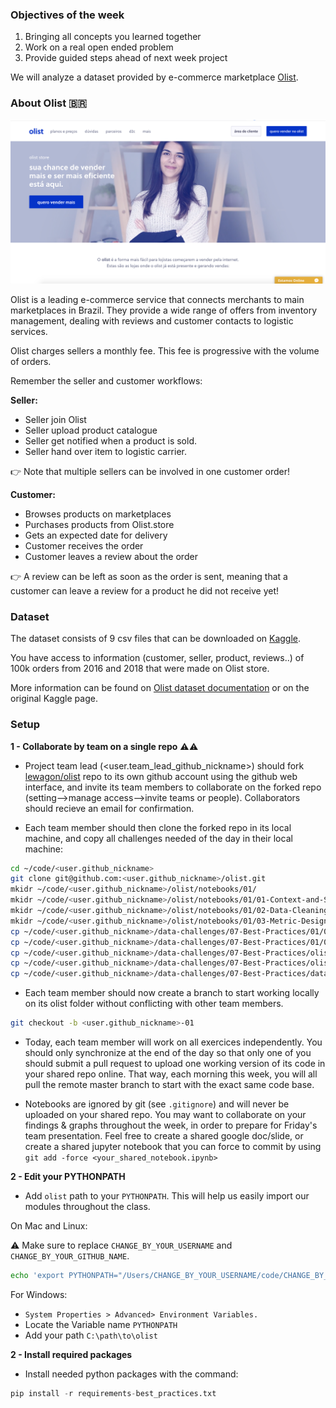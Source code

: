 ### Objectives of the week

1. Bringing all concepts you learned together
1. Work on a real open ended problem
1. Provide guided steps ahead of next week project

We will analyze a dataset provided by e-commerce marketplace [Olist](https://www.olist.com).

### About Olist 🇧🇷

![olist](https://raw.githubusercontent.com/lewagon/data-images/master/best-practices/olist.png)

Olist is a leading e-commerce service that connects merchants to main marketplaces in Brazil. They provide a wide range of offers from inventory management, dealing with reviews and customer contacts to logistic services.

Olist charges sellers a monthly fee. This fee is progressive with the volume of orders.

Remember the seller and customer workflows:

**Seller:**
- Seller join Olist
- Seller upload product catalogue
- Seller get notified when a product is sold.
- Seller hand over item to logistic carrier.

👉 Note that multiple sellers can be involved in one customer order!

**Customer:**
- Browses products on marketplaces
- Purchases products from Olist.store
- Gets an expected date for delivery
- Customer receives the order
- Customer leaves a review about the order

👉 A review can be left as soon as the order is sent, meaning that a customer can leave a review for a product he did not receive yet!

### Dataset

The dataset consists of 9 csv files that can be downloaded on [Kaggle](https://www.kaggle.com/olistbr/brazilian-ecommerce).

You have access to information (customer, seller, product, reviews..) of 100k orders from 2016 and 2018 that were made on Olist store.

More information can be found on [Olist dataset documentation](https://github.com/lewagon/data-challenges/tree/master/07-Best-Practices/data) or on the original Kaggle page.


### Setup

**1 - Collaborate by team on a single repo** ⚠️⚠️

- Project team lead (<user.team_lead_github_nickname>) should fork [lewagon/olist](https://github.com/lewagon/olist) repo to its own github account using the github web interface, and invite its team members to collaborate on the forked repo (setting-->manage access-->invite teams or people). Collaborators should recieve an email for confirmation.

- Each team member should then clone the forked repo in its local machine, and copy all challenges needed of the day in their local machine:

```bash
cd ~/code/<user.github_nickname>
git clone git@github.com:<user.github_nickname>/olist.git
mkidr ~/code/<user.github_nickname>/olist/notebooks/01/
mkidr ~/code/<user.github_nickname>/olist/notebooks/01/01-Context-and-Setup
mkidr ~/code/<user.github_nickname>/olist/notebooks/01/02-Data-Cleaning
mkidr ~/code/<user.github_nickname>/olist/notebooks/01/03-Metric-Design
cp ~/code/<user.github_nickname>/data-challenges/07-Best-Practices/01/02/data_cleaning.ipynb ~/code/<user.github_nickname>/olist/notebooks/01/02-Data-Cleaning.ipynb
cp ~/code/<user.github_nickname>/data-challenges/07-Best-Practices/01/03-Metric-Design.ipynb ~/code/<user.github_nickname>/olist/notebooks/01/03-Metric-Design.ipynb
cp ~/code/<user.github_nickname>/data-challenges/07-Best-Practices/olist/data.py ~/code/<user.github_nickname>/olist/olist/data.py
cp ~/code/<user.github_nickname>/data-challenges/07-Best-Practices/olist/README.md ~/code/<user.github_nickname>/olist/olist/README.md
cp ~/code/<user.github_nickname>/data-challenges/07-Best-Practices/data/README.md ~/code/<user.github_nickname>/olist/data/README.md
```

- Each team member should now create a branch to start working locally on its olist folder without conflicting with other team members.

```bash
git checkout -b <user.github_nickname>-01
```

- Today, each team member will work on all exercices independently. You should only synchronize at the end of the day so that only one of you should submit a pull request to upload one working version of its code in your shared repo online. That way, each morning this week, you will all pull the remote master branch to start with the exact same code base.

- Notebooks are ignored by git (see `.gitignore`) and will never be uploaded on your shared repo. You may want to collaborate on your findings & graphs throughout the week, in order to prepare for Friday's team presentation. Feel free to create a shared google doc/slide, or create a shared jupyter notebook that you can force to commit by using `git add -force <your_shared_notebook.ipynb>`

**2 - Edit your PYTHONPATH**

- Add `olist` path to your `PYTHONPATH`. This will help us easily import our modules throughout the class.

On Mac and Linux:

⚠️ Make sure to replace `CHANGE_BY_YOUR_USERNAME` and `CHANGE_BY_YOUR_GITHUB_NAME`.
```bash
echo 'export PYTHONPATH="/Users/CHANGE_BY_YOUR_USERNAME/code/CHANGE_BY_YOUR_GITHUB_NAME/olist:$PYTHONPATH"' >> ~/.zshrc
```

For Windows:

- `System Properties > Advanced> Environment Variables.`
- Locate the Variable name `PYTHONPATH`
- Add your path `C:\path\to\olist`

**2 - Install required packages**

- Install needed python packages with the command:

```python
pip install -r requirements-best_practices.txt
```
